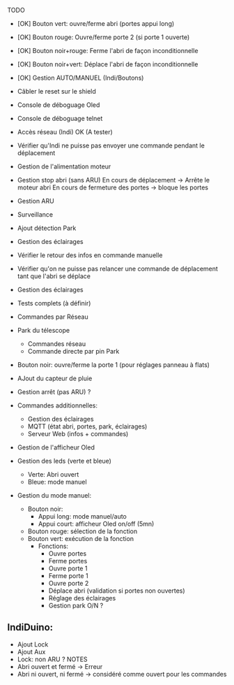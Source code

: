 TODO
- [OK] Bouton vert: ouvre/ferme abri (portes appui long)
- [OK] Bouton rouge: Ouvre/ferme porte 2 (si porte 1 ouverte)
- [OK] Bouton noir+rouge: Ferme l'abri de façon inconditionnelle
- [OK] Bouton noir+vert: Déplace l'abri de façon inconditionnelle  
- [OK] Gestion AUTO/MANUEL (Indi/Boutons)                                                           
- Câbler le reset sur le shield
- Console de déboguage Oled
- Console de déboguage telnet
- Accès réseau (Indi)
OK (A tester)
- Vérifier qu'Indi ne puisse pas envoyer une commande pendant le déplacement
- Gestion de l'alimentation moteur
- Gestion stop abri (sans ARU)
    En cours de déplacement -> Arrête le moteur abri
    En cours de fermeture des portes -> bloque les portes
- Gestion ARU
- Surveillance
- Ajout détection Park
- Gestion des éclairages

- Vérifier le retour des infos en commande manuelle
- Vérifier qu'on ne puisse pas relancer une commande de déplacement tant que l'abri se déplace
- Gestion des éclairages
- Tests complets (à définir)
- Commandes par Réseau
- Park du télescope
  - Commandes réseau
  - Commande directe par pin Park
- Bouton noir: ouvre/ferme la porte 1 (pour réglages panneau à flats)
- AJout du capteur de pluie
- Gestion arrêt (pas ARU) ?
- Commandes additionnelles:
  - Gestion des éclairages
  - MQTT (état abri, portes, park, éclairages)
  - Serveur Web (infos + commandes)
- Gestion de l'afficheur Oled
- Gestion des leds (verte et bleue)
  - Verte: Abri ouvert
  - Bleue: mode manuel

- Gestion du mode manuel:
  - Bouton noir: 
      - Appui long: mode manuel/auto
      - Appui court: afficheur Oled on/off (5mn)
  - Bouton rouge: sélection de la fonction
  - Bouton vert: exécution de la fonction
    - Fonctions:
        - Ouvre portes
        - Ferme portes
        - Ouvre porte 1
        - Ferme porte 1
        - Ouvre porte 2
        - Déplace abri (validation si portes non ouvertes)
        - Réglage des éclairages
        - Gestion park O/N ?

IndiDuino:
----------
- Ajout Lock
- Ajout Aux
- Lock: non ARU ?
NOTES
- Abri ouvert et fermé -> Erreur
- Abri ni ouvert, ni fermé -> considéré comme ouvert pour les commandes
